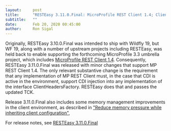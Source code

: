 ```yaml
---
layout:     post
title:      "RESTEasy 3.11.0.Final: MicroProfile REST Client 1.4; Client memory management"
subtitle:   ""
date:       Feb 20, 2020 00:45:00
author:     Ron Sigal
---
```

Originally, RESTEasy 3.10.0.Final was intended to ship with Wildfly 19, but WF 19, along with a number of upstream projects 
including RESTEasy, was held back to enable supporting the forthcoming MicroProfile 3.3 umbrella project, which includes [MicroProfile REST Client 1.4](https://projects.eclipse.org/projects/technology.microprofile/releases/rest-client-1.4/). Consequently,
RESTEasy 3.11.0.Final was released with minor changes that support MP REST Client 1.4. The
only relevant substantive change is the requirement that any implementation of MP REST Client must, in the case that
CDI is active in the environment, support CDI injection into any implementation of the interface ClientHeadersFactory.
RESTEasy does that and passes the updated TCK.

Release 3.11.0.Final also includes some memory management improvements in the client environment, as described in
["Reduce memory pressure while inheriting client configuration"](https://issues.redhat.com/browse/RESTEASY-2302), 

For release notes, see [RESTEasy 3.11.0.Final](https://issues.redhat.com/secure/ReleaseNote.jspa?version=12343301&styleName=Html&projectId=12310560&Create=Create&atl_token=AQZJ-FV3A-N91S-UDEU_b298dd8ed3dced33c98f12b1739760bc1706034e_lin)